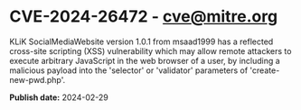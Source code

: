 # CVE-2024-26472 - cve@mitre.org

KLiK SocialMediaWebsite version 1.0.1 from msaad1999 has a reflected cross-site scripting (XSS) vulnerability which may allow remote attackers to execute arbitrary JavaScript in the web browser of a user, by including a malicious payload into the 'selector' or 'validator' parameters of 'create-new-pwd.php'.

**Publish date:** 2024-02-29
